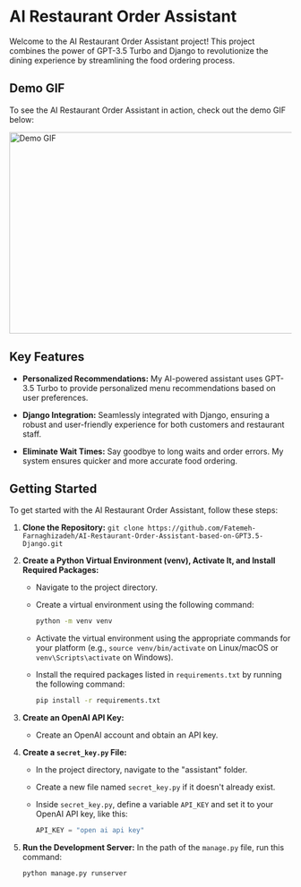 # AI Restaurant Order Assistant

Welcome to the AI Restaurant Order Assistant project! This project combines the power of GPT-3.5 Turbo and Django to revolutionize the dining experience by streamlining the food ordering process.

## Demo GIF

To see the AI Restaurant Order Assistant in action, check out the demo GIF below:

<img src="https://github.com/Fatemeh-Farnaghizadeh/AI-Restaurant-Order-Assistant-based-on-GPT3.5-Django/blob/master/Demo.gif" alt="Demo GIF" width="640" height="360">

## Key Features

- **Personalized Recommendations:** My AI-powered assistant uses GPT-3.5 Turbo to provide personalized menu recommendations based on user preferences.

- **Django Integration:** Seamlessly integrated with Django, ensuring a robust and user-friendly experience for both customers and restaurant staff.

- **Eliminate Wait Times:** Say goodbye to long waits and order errors. My system ensures quicker and more accurate food ordering.

## Getting Started

To get started with the AI Restaurant Order Assistant, follow these steps:

1. **Clone the Repository:** `git clone https://github.com/Fatemeh-Farnaghizadeh/AI-Restaurant-Order-Assistant-based-on-GPT3.5-Django.git`

2. **Create a Python Virtual Environment (venv), Activate It, and Install Required Packages:** 
   - Navigate to the project directory.
   - Create a virtual environment using the following command:

     ```bash
     python -m venv venv
     ```

   - Activate the virtual environment using the appropriate commands for your platform (e.g., `source venv/bin/activate` on Linux/macOS or `venv\Scripts\activate` on Windows).

   - Install the required packages listed in `requirements.txt` by running the following command:

     ```bash
     pip install -r requirements.txt
     ```

3. **Create an OpenAI API Key:** 
   - Create an OpenAI account and obtain an API key.

4. **Create a `secret_key.py` File:** 
   - In the project directory, navigate to the "assistant" folder.
   - Create a new file named `secret_key.py` if it doesn't already exist.
   - Inside `secret_key.py`, define a variable `API_KEY` and set it to your OpenAI API key, like this:

     ```python
     API_KEY = "open ai api key"
     ```

5. **Run the Development Server:** In the path of the `manage.py` file, run this command:

   ```bash
   python manage.py runserver